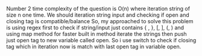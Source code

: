Number 2 time complexity of the question is O(n) where iteration string of size n one time.
We should iteration string input and checking if open and closing tag is compatible/balance
So, my approached to solve this problem is using regex first to check if string/input just contains { , }, [, ], (, ) and using map method for faster built in method iterate the strings then push just open tag to new variable called open. So i use switch to check if closing tag which in iteration now is match with last open tag in variable open.